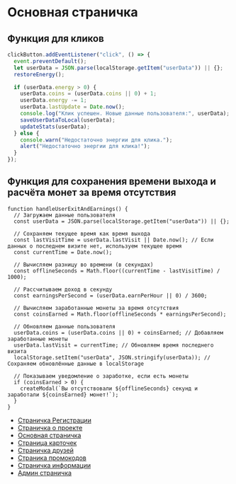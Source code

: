 # Основная страничка

## Функция для кликов

```javascript
clickButton.addEventListener("click", () => {
  event.preventDefault();
  let userData = JSON.parse(localStorage.getItem("userData")) || {};
  restoreEnergy();

  if (userData.energy > 0) {
    userData.coins = (userData.coins || 0) + 1;
    userData.energy -= 1;
    userData.lastUpdate = Date.now();
    console.log("Клик успешен. Новые данные пользователя:", userData);
    saveUserDataToLocal(userData);
    updateStats(userData);
  } else {
    console.warn("Недостаточно энергии для клика.");
    alert("Недостаточно энергии для клика!");
  }
});
```

## Функция для сохранения времени выхода и расчёта монет за время отсутствия

```javascrpt
function handleUserExitAndEarnings() {
  // Загружаем данные пользователя
  const userData = JSON.parse(localStorage.getItem("userData")) || {};

  // Сохраняем текущее время как время выхода
  const lastVisitTime = userData.lastVisit || Date.now(); // Если данных о последнем визите нет, используем текущее время
  const currentTime = Date.now();

  // Вычисляем разницу во времени (в секундах)
  const offlineSeconds = Math.floor((currentTime - lastVisitTime) / 1000);

  // Рассчитываем доход в секунду
  const earningsPerSecond = (userData.earnPerHour || 0) / 3600;

  // Вычисляем заработанные монеты за время отсутствия
  const coinsEarned = Math.floor(offlineSeconds * earningsPerSecond);

  // Обновляем данные пользователя
  userData.coins = (userData.coins || 0) + coinsEarned; // Добавляем заработанные монеты
  userData.lastVisit = currentTime; // Обновляем время последнего визита
  localStorage.setItem("userData", JSON.stringify(userData)); // Сохраняем обновлённые данные в localStorage

  // Показываем уведомление о заработке, если есть монеты
  if (coinsEarned > 0) {
    createModal(`Вы отсутствовали ${offlineSeconds} секунд и заработали ${coinsEarned} монет!`);
  }
}

```

- [Страничка Регистрации](./doc/registr-auth.md)
- [Страничка о проекте](./doc/about.md)
- [Основная страничка](./doc/main.md)
- [Страница карточек](./doc/cards.md)
- [Страничка друзей](./doc/friends.md)
- [Страника промокодов](./doc/promo.md)
- [Страничка информации](./doc/airdrop.md)
- [Админ страничка](./doc/admin.md)
